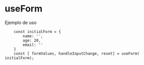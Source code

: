 # useForm

Ejemplo de uso

```
    const initialForm = {
        name: '',
        age: 20,
        email: ''
    }
    const [ formValues, handleInputChange, reset] = useForm( initialForm);
```
